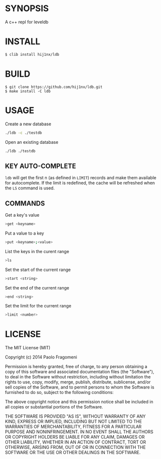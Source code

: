 # SYNOPSIS
A c++ repl for leveldb

# INSTALL

```bash
$ clib install hij1nx/ldb
```

# BUILD

```cli
$ git clone https://github.com/hij1nx/ldb.git
$ make install -C ldb
```

# USAGE
Create a new database
```bash
./ldb -c ./testdb
```

Open an existing database
```bash
./ldb ./testdb
```

## KEY AUTO-COMPLETE
`ldb` will get the first n (as defined in `LIMIT`) records and make them
available for autocomplete. If the limit is redefined, the cache will be
refreshed when the `LS` command is used.

## COMMANDS

Get a key's value
```bash
>get <keyname>
```

Put a value to a key
```bash
>put <keyname>;<value>
```

List the keys in the curent range
```bash
>ls
```

Set the start of the current range
```bash
>start <string>
```

Set the end of the current range
```bash
>end <string>
```

Set the limit for the current range
```bash
>limit <number>
```

# LICENSE

The MIT License (MIT)

Copyright (c) 2014 Paolo Fragomeni

Permission is hereby granted, free of charge, to any person obtaining a copy
of this software and associated documentation files (the "Software"), to deal
in the Software without restriction, including without limitation the rights
to use, copy, modify, merge, publish, distribute, sublicense, and/or sell
copies of the Software, and to permit persons to whom the Software is
furnished to do so, subject to the following conditions:

The above copyright notice and this permission notice shall be included in
all copies or substantial portions of the Software.

THE SOFTWARE IS PROVIDED "AS IS", WITHOUT WARRANTY OF ANY KIND, EXPRESS OR
IMPLIED, INCLUDING BUT NOT LIMITED TO THE WARRANTIES OF MERCHANTABILITY,
FITNESS FOR A PARTICULAR PURPOSE AND NONINFRINGEMENT. IN NO EVENT SHALL THE
AUTHORS OR COPYRIGHT HOLDERS BE LIABLE FOR ANY CLAIM, DAMAGES OR OTHER
LIABILITY, WHETHER IN AN ACTION OF CONTRACT, TORT OR OTHERWISE, ARISING FROM,
OUT OF OR IN CONNECTION WITH THE SOFTWARE OR THE USE OR OTHER DEALINGS IN
THE SOFTWARE.
